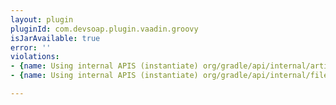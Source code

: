 ```yaml
---
layout: plugin
pluginId: com.devsoap.plugin.vaadin.groovy
isJarAvailable: true
error: ''
violations:
- {name: Using internal APIS (instantiate) org/gradle/api/internal/artifacts/configurations/DefaultConfiguration}
- {name: Using internal APIS (instantiate) org/gradle/api/internal/file/CompositeFileCollection}

---
```

